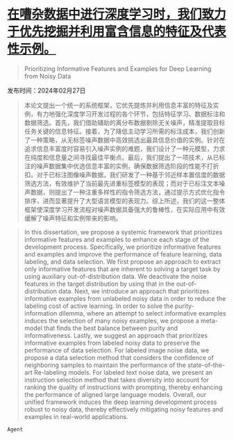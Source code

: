 # [在嘈杂数据中进行深度学习时，我们致力于优先挖掘并利用富含信息的特征及代表性示例。](https://arxiv.org/abs/2403.00013)

> Prioritizing Informative Features and Examples for Deep Learning from Noisy Data

发布时间：2024年02月27日

> 本论文提出一个统一的系统框架，它优先提炼并利用信息丰富的特征及实例，有力地强化深度学习开发过程的各个环节，包括特征学习、数据标注和数据筛选。首先，我们借助辅助的离分布数据剔除无关噪声，精准提取目标任务关键的信息特征。接着，为了降低主动学习所需的标注成本，我们创新了一种策略，从无标签噪声数据中高效挑选出最具信息价值的实例。针对在追求信息丰富度时容易引入噪声实例的难题，我们设计了一种元模型，力求在纯度和信息量之间寻找最佳平衡点。最后，我们提出了一项技术，从已标注的噪声数据集中优选信息丰富的实例，确保数据筛选阶段的性能不打折扣。对于已标注图像噪声数据，我们研发了一种基于邻近样本置信度的数据筛选方法，有效维护了当前最先进重标签模型的表现；而对于已标注文本噪声数据，则提出了一种注重多样性的指令筛选方法，通过提示方式优化指令排序，进而显著提升了大型语言模型的表现力。综上所述，我们的这一整体框架使深度学习开发流程对噪声数据具备强大的鲁棒性，在实际应用中有效缓解了噪声特征和实例带来的影响。

> In this dissertation, we propose a systemic framework that prioritizes informative features and examples to enhance each stage of the development process. Specifically, we prioritize informative features and examples and improve the performance of feature learning, data labeling, and data selection. We first propose an approach to extract only informative features that are inherent to solving a target task by using auxiliary out-of-distribution data. We deactivate the noise features in the target distribution by using that in the out-of-distribution data. Next, we introduce an approach that prioritizes informative examples from unlabeled noisy data in order to reduce the labeling cost of active learning. In order to solve the purity-information dilemma, where an attempt to select informative examples induces the selection of many noisy examples, we propose a meta-model that finds the best balance between purity and informativeness. Lastly, we suggest an approach that prioritizes informative examples from labeled noisy data to preserve the performance of data selection. For labeled image noise data, we propose a data selection method that considers the confidence of neighboring samples to maintain the performance of the state-of-the-art Re-labeling models. For labeled text noise data, we present an instruction selection method that takes diversity into account for ranking the quality of instructions with prompting, thereby enhancing the performance of aligned large language models.
  Overall, our unified framework induces the deep learning development process robust to noisy data, thereby effectively mitigating noisy features and examples in real-world applications.

`Agent`